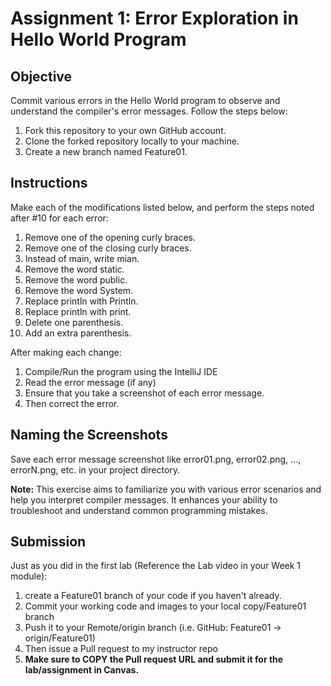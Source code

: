 # Assignment 1: Error Exploration in Hello World Program

## Objective
Commit various errors in the Hello World program to observe and understand the compiler's error messages. Follow the steps below:

1. Fork this repository to your own GitHub account.
2. Clone the forked repository locally to your machine.
3. Create a new branch named Feature01.

## Instructions
Make each of the modifications listed below, and perform the steps noted after #10 for each error:

1. Remove one of the opening curly braces.
2. Remove one of the closing curly braces.
3. Instead of main, write mian.
4. Remove the word static.
5. Remove the word public.
6. Remove the word System.
7. Replace println with Println.
8. Replace println with print.
9. Delete one parenthesis.
10. Add an extra parenthesis.

After making each change:
1. Compile/Run the program using the IntelliJ IDE
2. Read the error message (if any)
4. Ensure that you take a screenshot of each error message.
3. Then correct the error.

## Naming the Screenshots
Save each error message screenshot like error01.png, error02.png, ..., errorN.png, etc. in your project directory.

**Note:** This exercise aims to familiarize you with various error scenarios and help you interpret compiler messages. It enhances your ability to troubleshoot and understand common programming mistakes.

## Submission
Just as you did in the first lab (Reference the Lab video in your Week 1 module):
1. create a Feature01 branch of your code if you haven't already.
2. Commit your working code and images to your local copy/Feature01 branch
3. Push it to your Remote/origin branch (i.e. GitHub: Feature01 -> origin/Feature01)
4. Then issue a Pull request to my instructor repo
5. **Make sure to COPY the Pull request URL and submit it for the lab/assignment in Canvas.**
